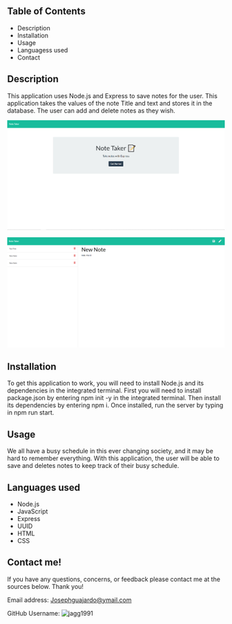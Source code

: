 ## Table of Contents

- Description 
- Installation
- Usage 
- Languagess used
- Contact

## Description

This application uses Node.js and Express to save notes for the user. This application takes the values of the note Title and text and stores it in the database. The user can add and delete notes as they wish. 


![Screenshot of Note Taker page](./Assets/noteTaker.png)

![Screenshot of Note Taker page](./Assets/save.png)

## Installation

To get this application to work, you will need to install Node.js and its dependencies in the integrated terminal. First you will need to install package.json by entering npm init -y in the integrated terminal. Then install its dependencies by entering npm i. Once installed, run the server by typing in npm run start. 


## Usage 

We all have a busy schedule in this ever changing society, and it may be hard to remember everything. With this application, the user will be able to save and deletes notes to keep track of their busy schedule. 

## Languages used 

- Node.js
- JavaScript
- Express
- UUID
- HTML
- CSS

## Contact me!

If you have any questions, concerns, or feedback please contact me at the sources below. Thank you!

Email address: Josephguajardo@ymail.com

GitHub Username: ![jagg1991](https://github.com/jagg1991)
